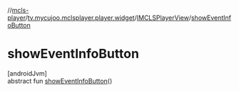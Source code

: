 //[mcls-player](../../../index.md)/[tv.mycujoo.mclsplayer.player.widget](../index.md)/[IMCLSPlayerView](index.md)/[showEventInfoButton](show-event-info-button.md)

# showEventInfoButton

[androidJvm]\
abstract fun [showEventInfoButton](show-event-info-button.md)()
